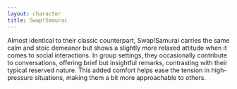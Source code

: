 ```yaml
---
layout: character
title: Swap!Samurai
---
```


Almost identical to their classic counterpart, Swap!Samurai carries the same calm and stoic demeanor but shows a slightly more relaxed attitude when it comes to social interactions. In group settings, they occasionally contribute to conversations, offering brief but insightful remarks, contrasting with their typical reserved nature. This added comfort helps ease the tension in high-pressure situations, making them a bit more approachable to others.
